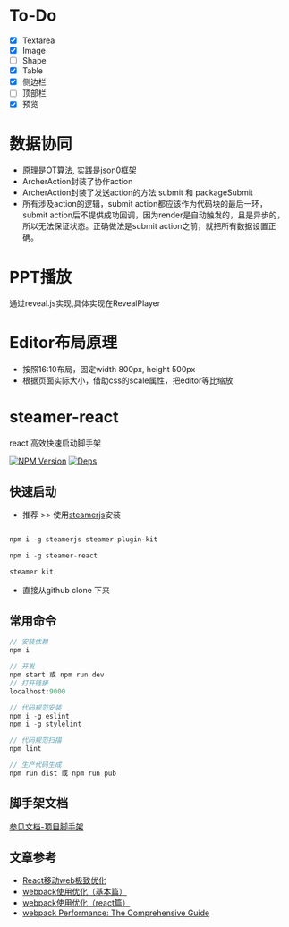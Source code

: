 # To-Do
- [x] Textarea
- [x] Image
- [ ] Shape
- [x] Table
- [x] 侧边栏
- [ ] 顶部栏
- [x] 预览

# 数据协同
* 原理是OT算法, 实践是json0框架
* ArcherAction封装了协作action
* ArcherAction封装了发送action的方法 submit 和 packageSubmit
* 所有涉及action的逻辑，submit action都应该作为代码块的最后一环，submit action后不提供成功回调，因为render是自动触发的，且是异步的，所以无法保证状态。正确做法是submit action之前，就把所有数据设置正确。

# PPT播放
通过reveal.js实现,具体实现在RevealPlayer

# Editor布局原理
* 按照16:10布局，固定width 800px, height 500px
* 根据页面实际大小，借助css的scale属性，把editor等比缩放

# steamer-react
react 高效快速启动脚手架

[![NPM Version](https://img.shields.io/npm/v/steamer-react.svg?style=flat)](https://www.npmjs.com/package/steamer-react)
[![Deps](https://david-dm.org/SteamerTeam/steamer-react.svg)](https://david-dm.org/SteamerTeam/steamer-react)


## 快速启动

* 推荐 >> 使用[steamerjs](https://steamerjs.github.io/docs/projectkits/Bootstrap.html)安装

```javascript

npm i -g steamerjs steamer-plugin-kit

npm i -g steamer-react

steamer kit
```

* 直接从github clone 下来

## 常用命令

```javascript
// 安装依赖
npm i

// 开发
npm start 或 npm run dev
// 打开链接
localhost:9000

// 代码规范安装
npm i -g eslint
npm i -g stylelint

// 代码规范扫描
npm lint

// 生产代码生成
npm run dist 或 npm run pub

```

## 脚手架文档
[参见文档-项目脚手架](https://steamerjs.github.io/docs/projectkits/Starterkit.html)


## 文章参考

* [React移动web极致优化](https://github.com/lcxfs1991/blog/issues/8)
* [webpack使用优化（基本篇）](https://github.com/lcxfs1991/blog/issues/2)
* [webpack使用优化（react篇）](https://github.com/lcxfs1991/blog/issues/7)
* [webpack Performance: The Comprehensive Guide](https://github.com/lcxfs1991/blog/issues/15)
